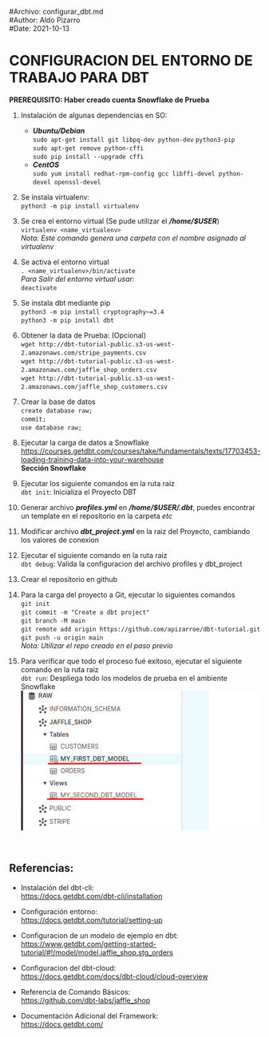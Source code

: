 #Archivo: configurar_dbt.md  
#Author: Aldo Pizarro  
#Date: 2021-10-13

# CONFIGURACION DEL ENTORNO DE TRABAJO PARA DBT

**PREREQUISITO: Haber creado cuenta Snowflake de Prueba**

1. Instalación de algunas dependencias en SO:  
    - ***Ubuntu/Debian***  
`sudo apt-get install git libpq-dev python-dev` `python3-pip`  
`sudo apt-get remove python-cffi`  
`sudo pip install --upgrade cffi` 
    - ***CentOS***  
`sudo yum install redhat-rpm-config gcc libffi-devel python-devel openssl-devel`  

1. Se instala virtualenv:  
`python3 -m pip install virtualenv`  

1. Se crea el entorno virtual (Se pude utilizar el ***/home/$USER***)  
`virtualenv <name_virtualenv>`  
*Nota: Este comando genera una carpeta con el nombre asignado al virtualenv*

1. Se activa el entorno virtual  
`. <name_virtualenv>/bin/activate`  
*Para Salir del entorno virtual usar:*  
`deactivate`

1. Se instala dbt mediante pip  
`python3 -m pip install cryptography~=3.4`    
`python3 -m pip install dbt`

1. Obtener la data de Prueba: (Opcional)  
`wget http://dbt-tutorial-public.s3-us-west-2.amazonaws.com/stripe_payments.csv`  
`wget http://dbt-tutorial-public.s3-us-west-2.amazonaws.com/jaffle_shop_orders.csv`  
`wget http://dbt-tutorial-public.s3-us-west-2.amazonaws.com/jaffle_shop_customers.csv`

1. Crear la base de datos  
`create database raw;`  
`commit;`  
`use database raw;`

1. Ejecutar la carga de datos a Snowflake  
https://courses.getdbt.com/courses/take/fundamentals/texts/17703453-loading-training-data-into-your-warehouse  
**Sección Snowflake**

1. Ejecutar los siguiente comandos en la ruta raiz  
`dbt init`: Inicializa el Proyecto DBT

1. Generar archivo ***profiles.yml*** en ***/home/$USER/.dbt***, puedes encontrar un template en el repositorio en la carpeta *etc*

1. Modificar archivo ***dbt_project.yml*** en la raiz del Proyecto, cambiando los valores de conexion

1. Ejecutar el siguiente comando en la ruta raiz  
`dbt debug`: Valida la configuracion del archivo profiles y dbt_project

1. Crear el repositorio en github

1. Para la carga del proyecto a Git, ejecutar lo siguientes comandos  
`git init`  
`git commit -m "Create a dbt project"`  
`git branch -M main`  
`git remote add origin https://github.com/apizarroe/dbt-tutorial.git`  
`git push -u origin main`  
*Nota: Utilizar el repo creado en el paso previo*  

1. Para verificar que todo el proceso fué exitoso, ejecutar el siguiente comando en la ruta raiz  
`dbt run`: Despliega todo los modelos de prueba en el ambiente Snowflake  
![Objetos Desplegados!](deploy_objects.png "Objetos Desplegados")

<br />

## Referencias:

- Instalación del dbt-cli:  
https://docs.getdbt.com/dbt-cli/installation  

- Configuración entorno:  
https://docs.getdbt.com/tutorial/setting-up  

- Configuracion de un modelo de ejemplo en dbt:  
https://www.getdbt.com/getting-started-tutorial/#!/model/model.jaffle_shop.stg_orders  

- Configuracion del dbt-cloud:  
https://docs.getdbt.com/docs/dbt-cloud/cloud-overview  

- Referencia de Comando Básicos:  
https://github.com/dbt-labs/jaffle_shop

- Documentación Adicional del Framework:  
https://docs.getdbt.com/  
